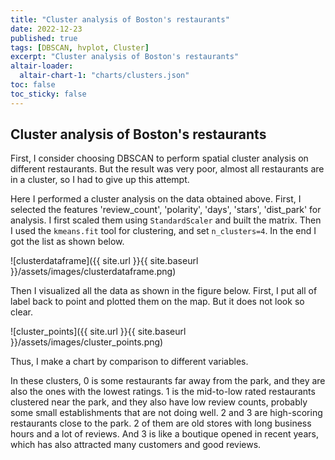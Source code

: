 ```yaml
---
title: "Cluster analysis of Boston's restaurants"
date: 2022-12-23
published: true
tags: [DBSCAN, hvplot, Cluster]
excerpt: "Cluster analysis of Boston's restaurants"
altair-loader:
  altair-chart-1: "charts/clusters.json"
toc: false
toc_sticky: false
---
```


## Cluster analysis of Boston's restaurants

First, I consider choosing DBSCAN to perform spatial cluster analysis on different restaurants. But the result was very poor, almost all restaurants are in a cluster, so I had to give up this attempt.

Here I performed a cluster analysis on the data obtained above. First, I selected the features 'review_count', 'polarity', 'days', 'stars', 'dist_park' for analysis. I first scaled them using `StandardScaler` and built the matrix. Then I used the `kmeans.fit` tool for clustering, and set `n_clusters=4`. In the end I got the list as shown below.

![clusterdataframe]({{ site.url }}{{ site.baseurl }}/assets/images/clusterdataframe.png)

Then I visualized all the data as shown in the figure below. First, I put all of label back to point and plotted them on the map. But it does not look so clear.

![cluster_points]({{ site.url }}{{ site.baseurl }}/assets/images/cluster_points.png)

Thus, I make a chart by comparison to different variables.

<div id="altair-chart-1"></div>

In these clusters, 0 is some restaurants far away from the park, and they are also the ones with the lowest ratings. 1 is the mid-to-low rated restaurants clustered near the park, and they also have low review counts, probably some small establishments that are not doing well. 2 and 3 are high-scoring restaurants close to the park. 2 of them are old stores with long business hours and a lot of reviews. And 3 is like a boutique opened in recent years, which has also attracted many customers and good reviews.
